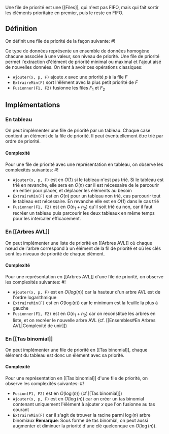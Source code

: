Une file de priorité est une [[Files]], qui n'est pas FIFO, mais qui fait sortir les éléments prioritaire en premier, puis le reste en FIFO.

## Définition
On définit une file de priorité de la façon suivante: #!

Ce type de données représente un ensemble de données homogène chacune associée à une valeur, son niveau de priorité. Une file de priorité permet l'extraction d'élément de priorité minimal ou maximal et l'ajout aisé de nouvelles données.
On tient à avoir ces opérations classiques:
- `Ajouter(x, p, F)` ajoute $x$ avec une priorité $p$ à la file $F$
- `ExtraireMin(F)` sort l'élément avec la plus petit priorité de $F$
- `Fusionner(F1, F2)` fusionne les files $F_1$ et $F_2$ 

## Implémentations

### En tableau
On peut implémenter une file de priorité par un tableau. Chaque case contient un élément de la file de priorité. Il peut éventuellement être trié par ordre de priorité.

#### Complexité
Pour une file de priorité avec une représentation en tableau, on observe les complexités suivantes: #!

- `Ajouter(x, p, F)` est en $O(1)$ si le tableau n'est pas trié. Si le tableau est trié en revanche, elle sera en $O(n)$ car il est nécessaire de le parcourir en entier pour placer, et déplacer les éléments au besoin
- `ExtraireMin(F)` est en $O(n)$ pour un tableau non trié, cas parcourir tout le tableau est nécessaire. En revanche elle est en $O(1)$ dans le cas trié
- `Fusionner(F1, F2)` est en $O(n_1 + n_2)$ qu'il soit trié ou non, car il faut recréer un tableau puis parcourir les deux tableaux en même temps pour les intercaler efficacement.

### En [[Arbres AVL]]
On peut implémenter une liste de priorité en [[Arbres AVL]] où chaque nœud de l'arbre correspond à un élément de la fil de priorité et où les clés sont les niveaux de priorité de chaque élément.

#### Complexité
Pour une représentation en [[Arbres AVL]] d'une file de priorité, on observe les complexités suivantes: #!

- `Ajouter(x, p, F)` est en $O(log(n))$ car la hauteur d'un arbre AVL est de l'ordre logarithmique
- `ExtraireMin(F)` est en $O(\log(n))$ car le minimum est la feuille la plus à gauche
- `Fusionner(F1, F2)` est en $O(n_1 + n_2)$ car on reconstitue les arbres en liste, et on recréer le nouvelle arbre AVL (cf. [[Ensembles#En Arbres AVL|Complexité de unir]])

### En [[Tas binomial]]
On peut implémenter une file de priorité en [[Tas binomial]], chaque élément du tableau est donc un élément avec sa priorité.

#### Complexité
Pour une représentation en [[Tas binomial]] d'une file de priorité, on observe les complexités suivantes: #!

- `Fusion(F1, F2)` est en $O(\log(n))$ (cf.[[Tas binomial]])
- `Ajouter(x, p, F)` est en $O(\log(n))$ car on créer un tas binomial contenant uniquement l'élément à ajouter $x$ que l'on fusionne au tas courant
- `ExtraireMin(F)` car il s'agit de trouver la racine parmi $\log(n)$ arbre binomiaux
**Remarque**: Sous forme de tas binomial, on peut aussi augmenter et diminuer la priorité d'une clé quelconque en $O(\log(n))$. 
